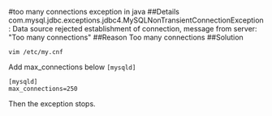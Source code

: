 #too many connections exception in java
##Details
com.mysql.jdbc.exceptions.jdbc4.MySQLNonTransientConnectionException: Data source rejected establishment of connection, message from server: "Too many connections"
##Reason
Too many connections
##Solution
```
vim /etc/my.cnf
```
Add max_connections below `[mysqld]`
```
[mysqld]
max_connections=250
```
Then the exception stops.

